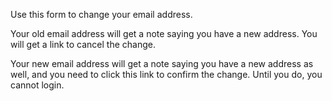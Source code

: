 Use this form to change your email address.

Your old email address will get a note saying you have a new address. You will get a link to cancel the change.

Your new email address will get a note saying you have a new address as well, and you need to click this link to confirm the change. Until you do, you cannot login.